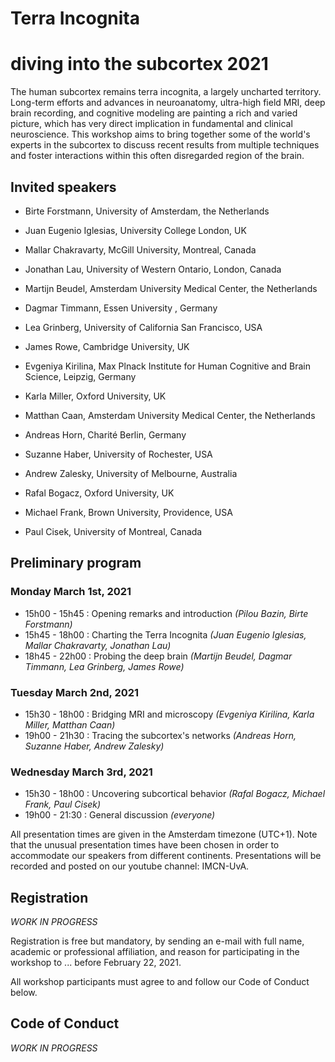 # Terra Incognita
# diving into the subcortex 2021

The human subcortex remains terra incognita, a largely uncharted territory. Long-term efforts and
advances in neuroanatomy, ultra-high field MRI, deep brain recording, and cognitive modeling are
painting a rich and varied picture, which has very direct implication in fundamental and clinical
neuroscience. This workshop aims to bring together some of the world's experts in the subcortex to
discuss recent results from multiple techniques and foster interactions within this often disregarded
region of the brain.

## Invited speakers

- Birte Forstmann, University of Amsterdam, the Netherlands

- Juan Eugenio Iglesias, University College London, UK
- Mallar Chakravarty, McGill University, Montreal, Canada
- Jonathan Lau, University of Western Ontario, London, Canada

- Martijn Beudel, Amsterdam University Medical Center, the Netherlands
- Dagmar Timmann, Essen University , Germany
- Lea Grinberg, University of California San Francisco, USA
- James Rowe, Cambridge University, UK

- Evgeniya Kirilina, Max Plnack Institute for Human Cognitive and Brain Science, Leipzig, Germany
- Karla Miller, Oxford University, UK
- Matthan Caan, Amsterdam University Medical Center, the Netherlands

- Andreas Horn, Charité Berlin, Germany
- Suzanne Haber, University of Rochester, USA
- Andrew Zalesky, University of Melbourne, Australia

- Rafal Bogacz, Oxford University, UK
- Michael Frank, Brown University, Providence, USA
- Paul Cisek, University of Montreal, Canada

## Preliminary program

### Monday March 1st, 2021

- 15h00 - 15h45 : Opening remarks and introduction _(Pilou Bazin, Birte Forstmann)_
- 15h45 - 18h00 : Charting the Terra Incognita _(Juan Eugenio Iglesias, Mallar Chakravarty, Jonathan Lau)_
- 18h45 - 22h00 : Probing the deep brain _(Martijn Beudel, Dagmar Timmann, Lea Grinberg, James Rowe)_

### Tuesday March 2nd, 2021

- 15h30 - 18h00 : Bridging MRI and microscopy _(Evgeniya Kirilina, Karla Miller, Matthan Caan)_
- 19h00 - 21h30 : Tracing the subcortex's networks _(Andreas Horn, Suzanne Haber, Andrew Zalesky)_

### Wednesday March 3rd, 2021

- 15h30 - 18h00 : Uncovering subcortical behavior _(Rafal Bogacz, Michael Frank, Paul Cisek)_
- 19h00 - 21:30 : General discussion _(everyone)_

All presentation times are given in the Amsterdam timezone (UTC+1). Note that the unusual presentation times have been chosen in order to accommodate our speakers from different continents. Presentations will be recorded and posted on our youtube channel: IMCN-UvA.


## Registration


_WORK IN PROGRESS_


Registration is free but mandatory, by sending an e-mail with full name, academic or professional affiliation, and reason for participating in the workshop to ... before February 22, 2021.

All workshop participants must agree to and follow our Code of Conduct below.


## Code of Conduct

_WORK IN PROGRESS_


